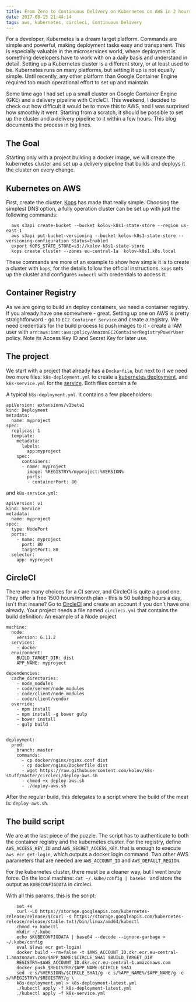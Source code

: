 ```yaml
---
title: From Zero to Continuous Delivery on Kubernetes on AWS in 2 hours
date: 2017-08-15 21:44:14
tags: aws, kubernetes, circleci, Continuous Delivery
---
```


For a developer, Kubernetes is a dream target platform. Commands are simple and powerful, making deployment tasks easy and transparent. This is especially valuable in the microservices world, where deployment is something developers have to work with on a daily basis and understand in detail.
Setting up a Kubernetes cluster is a different story, or at least used to be. Kubernetes runs on many platforms, but setting it up is not equally simple. Until recently, any other platform than Google Container Engine required too much operational effort to set up and maintain.

Some time ago I had set up a small cluster on Google Container Engine  (GKE) and a delivery pipeline with CircleCI. This weekend, I decided to check out how difficult it would be to move this to AWS, and I was surprised how smoothly it went. Starting from a scratch, it should be possible to set up
the cluster and a delivery pipeline to it within a few hours. This blog documents the process in big lines.

## The Goal

Starting only with a project building a docker image, we will create the kubernetes cluster and set up a delivery pipeline that builds and deploys it the cluster on every change.

## Kubernetes on AWS
First, create the cluster. [Kops](https://github.com/kubernetes/kops) has made that really simple.
Choosing the simplest DNS option, a fully operation cluster can be set up with just
the following commands:

      aws s3api create-bucket --bucket kolov-k8s1-state-store --region us-east-1
      aws s3api put-bucket-versioning --bucket kolov-k8s1-state-store --versioning-configuration Status=Enabled
      export KOPS_STATE_STORE=s3://kolov-k8s1-state-store
      kops create cluster --zones eu-central-1a  kolov-k8s1.k8s.local

These commands are more of an example to show how simple it is to create a cluster with `kops`, for the details
follow the official instructions. `kops` sets up the cluster and configures `kubectl` with credentials to access it.

## Container Registry
As we are going to build an deploy containers, we need a container registry. If you already have one somewhere - great. Setting up one on AWS is pretty straightforward - go to `EC2 Container Service` and create a registry. We need credentials for the build process to push images to it -
create a IAM user with `arn:aws:iam::aws:policy/AmazonEC2ContainerRegistryPowerUser` policy. Note its Access Key ID and Secret Key for later use.

## The project

We start with a project that already has a `Dockerfile`, but next to it we need two more files: `k8s-deployment.yml` to create a [kubernetes deployment](https://kubernetes.io/docs/concepts/workloads/controllers/deployment/), and `k8s-service.yml` for the [service](https://kubernetes.io/docs/concepts/services-networking/service/). Both files contain a fe

A typical `k8s-deployment.yml`. It contains a few placeholders:

    apiVersion: extensions/v1beta1
    kind: Deployment
    metadata:
      name: myproject
    spec:
      replicas: 1
      template:
        metadata:
          labels:
            app:myproject
        spec:
          containers:
          - name: myproject
            image: %REGISTRY%/myproject:%VERSION%
            ports:
            - containerPort: 80

and `k8s-service.yml`:

    apiVersion: v1
    kind: Service
    metadata:
      name: myproject
    spec:
      type: NodePort
      ports:
        - name: myproject
          port: 80
          targetPort: 80
      selector:
        app: myproject

## CircleCI

There are  many choices for a CI server, and CircleCI is quite a good one.  They offer a free 1500 hours/month plan - this is 50 building hours a day, isn't that insane? Go to [CircleCI](https://circleci.com/) and create an account if you don't have one already. Your project needs a file named `circleci.yml` that contains the build definition. An example of a Node project

    machine:
      node:
        version: 6.11.2
      services:
        - docker
      environment:
        BUILD_TARGET_DIR: dist
        APP_NAME: myproject

    dependencies:
      cache_directories:
        - node_modules
        - code/server/node_modules
        - code/client/node_modules
        - code/client/vendor
      override:
        - npm install
        - npm install -g bower gulp
        - bower install
        - gulp build


    deployment:
      prod:
        branch: master
        commands:
          - cp docker/nginx/nginx.conf dist
          - cp docker/nginx/Dockerfile dist
          - wget https://raw.githubusercontent.com/kolov/k8s-stuff/master/circleci/deploy-aws.sh
          - chmod +x deploy-aws.sh
          - ./deploy-aws.sh

After the regular build, this delegates to a script where the build of the meat is: `deploy-aws.sh`.

## The build script

We are at the last piece of the puzzle. The script has to authenticate to both the container registry and the kubernetes cluster.
For the registry, define `AWS_ACCESS_KEY_ID` and `AWS_SECRET_ACCESS_KEY`. that is enough to execute `aws ecr get-login`, which outputs a docker login command. Two other AWS parameters that are needed are `AWS_ACCOUNT_ID` and `AWS_DEFAULT_REGION`.

For the kubernetes cluster, there must be a cleaner way, but I went brute force. On the local machine: `cat ~/.kube/config | base64 ` and store the output as `KUBECONFIGDATA` in circleci.

With all this params, this is the script:


		set +x
		curl -LO https://storage.googleapis.com/kubernetes-release/release/$(curl -s https://storage.googleapis.com/kubernetes-release/release/stable.txt)/bin/linux/amd64/kubectl
		chmod +x kubectl
		mkdir ~/.kube
		echo $KUBECONFIGDATA | base64 --decode --ignore-garbage > ~/.kube/config
		eval $(aws ecr get-login)
		docker build --rm=false -t $AWS_ACCOUNT_ID.dkr.ecr.eu-central-1.amazonaws.com/$APP_NAME:$CIRCLE_SHA1 $BUILD_TARGET_DIR
		REGISTRY=$AWS_ACCOUNT_ID.dkr.ecr.eu-central-1.amazonaws.com
		docker push $REGISTRY/$APP_NAME:$CIRCLE_SHA1
		sed -e s/%VERSION%/$CIRCLE_SHA1/g -e s/%APP_NAME%/$APP_NAME/g -e s/%REGISTRY%/$REGISTRY/g \
        k8s-deployment.yml > k8s-deployment-latest.yml
		./kubectl apply -f k8s-deployment-latest.yml
		./kubectl apply -f k8s-service.yml
